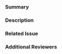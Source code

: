### Summary

<!--- General summary / title -->

### Description

<!--- Details of what you changed -->

### Related Issue

<!--- Link to issue where this is tracked -->

### Additional Reviewers

<!-- Any additional reviewers -->
